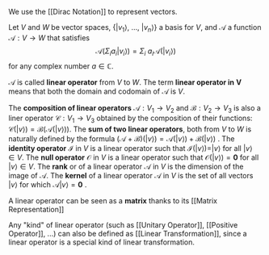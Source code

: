 We use the [[Dirac Notation]] to represent vectors.

Let $V$ and $W$ be vector spaces, $\{|v_1\rangle,\ \dots,\ |v_n\rangle\}$ a basis for $V$, and $\mathcal{A}$ a function $\mathcal{A}:V\rightarrow W$ that satisfies $$\mathcal{A}(\Sigma_ia_i|v_i\rangle)= \Sigma_i\ a_i\mathcal{A}(|v_i\rangle)$$for any complex number $a\in\mathbb{C}$.

$\mathcal{A}$ is called **linear operator** from $V$ to $W$. 
The term **linear operator in** $\mathbf{V}$ means that both the domain and codomain of $\mathcal{A}$ is $V$. 

The **composition of linear operators** $\mathcal{A}: V_1 \rightarrow V_2$ and $\mathcal{B}: V_2 \rightarrow V_3$ is also a liner operator $\mathcal{C}:V_1\rightarrow V_3$ obtained by the composition of their functions: $\mathcal{C}(|v\rangle)=\mathcal{B}(\mathcal{A}(|v\rangle))$.
The **sum of two linear operators**, both from $V$ to $W$ is naturally defined by the formula $(\mathcal{A}+\mathcal{B})(|v\rangle)=\mathcal{A}(|v\rangle)+\mathcal{B}(|v\rangle)$ . 
The **identity operator** $\mathcal{I}$ in $V$ is a linear operator such that $\mathcal{I}(|v\rangle)=|v\rangle$ for all $|v\rangle \in V$. 
The **null operator** $\mathcal{O}$ in $V$ is a linear operator such that $\mathcal{O}(|v\rangle)=\mathbf{0}$ for all $|v\rangle \in V$. 
The **rank** or of a linear operator $\mathcal{A}$ in $V$ is the dimension of the image of $\mathcal{A}$. 
The **kernel** of a linear operator $\mathcal{A}$ in $V$ is the set of all vectors $|v\rangle$ for which $\mathcal{A}|v\rangle = \mathbf{0}$ . 

A linear operator can be seen as a **matrix** thanks to its [[Matrix Representation]]

Any "kind" of linear operator (such as [[Unitary Operator]], [[Positive Operator]], ...) can also be defined as [[Linear Transformation]], since a linear operator is a special kind of linear transformation.